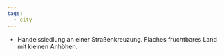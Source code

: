 ```yaml
---
tags:
  - city
---
```

- Handelssiedlung an einer Straßenkreuzung. Flaches fruchtbares Land mit kleinen Anhöhen. 


